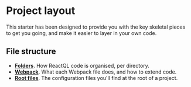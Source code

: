 # Project layout

This starter has been designed to provide you with the key skeletal pieces to get you going, and make it easier to layer in your own code.

## File structure

* **[Folders](folders.md)**. How ReactQL code is organised, per directory.
* **[Webpack](webpack.md)**. What each Webpack file does, and how to extend code.
* **[Root files](root.md)**. The configuration files you'll find at the root of a project.

